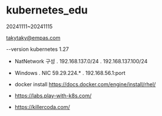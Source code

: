 # kubernetes_edu
20241111~20241115

takytaky@empas.com

--version kubernetes 1.27 

- NatNetwork 구성
  . 192.168.137.0/24
  . 192.168.137.100/24
- Windows
  . NIC 59.29.224.*
  . 192.168.56.1:port

- docker install
    https://docs.docker.com/engine/install/rhel/

- https://labs.play-with-k8s.com/

- https://killercoda.com/
